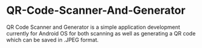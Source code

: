 # QR-Code-Scanner-And-Generator

QR Code Scanner and Generator is a simple application development currently for Android OS for both scanning as well as generating a QR code which can be saved in .JPEG format.
